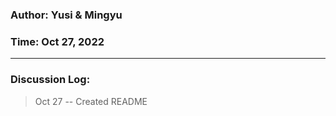 ### Author: Yusi & Mingyu
### Time: Oct 27, 2022
***
### Discussion Log:
> Oct 27 -- Created README

